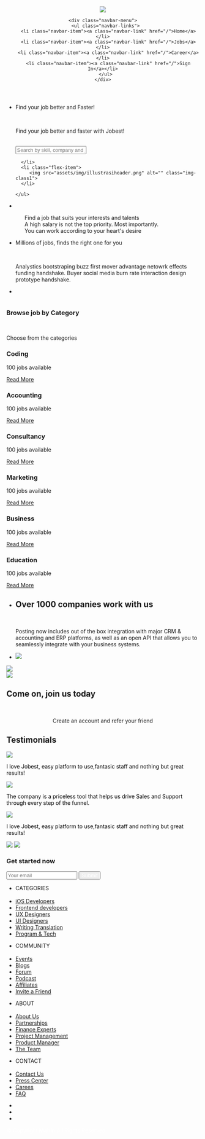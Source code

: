<!DOCTYPE html>
<html lang="en">

<head>
  <meta charset="utf-8">
  <meta content="width=device-width, initial-scale=1.0" name="viewport">

  <title>Jobest website</title>
  <meta content="" name="description">
  <meta content="" name="keywords">

  <!-- Favicons -->
  <link href="assets/img/favicon.png" rel="icon">
  <link href="assets/img/apple-touch-icon.png" rel="apple-touch-icon">

  <!-- Google Fonts -->
  <link href="https://fonts.googleapis.com/css?family=Open+Sans:300,300i,400,400i,600,600i,700,700i|Montserrat:300,400,500,600,700" rel="stylesheet">
  <link rel="preconnect" href="https://fonts.gstatic.com">
  <link href="https://fonts.googleapis.com/css2?family=Nunito+Sans:wght@600&display=swap" rel="stylesheet">
  <link rel="preconnect" href="https://fonts.gstatic.com">
  <link href="https://fonts.googleapis.com/css2?family=Poppins:wght@600&display=swap" rel="stylesheet">
  <link rel="preconnect" href="https://fonts.gstatic.com">
  <link href="https://fonts.googleapis.com/css2?family=Poppins:wght@500&display=swap" rel="stylesheet">
  <link rel="preconnect" href="https://fonts.gstatic.com">
  <link href="https://fonts.googleapis.com/css2?family=Rubik&display=swap" rel="stylesheet">

  <!-- CSS Files -->
  <link rel="stylesheet" href="https://use.fontawesome.com/releases/v5.5.0/css/all.css" integrity="sha384-B4dIYHKNBt8Bc12p+WXckhzcICo0wtJAoU8YZTY5qE0Id1GSseTk6S+L3BlXeVIU" crossorigin="anonymous">
  <link href="assets/vendor/font-awesome/css/font-awesome.min.css" rel="stylesheet">
  <link href="assets/vendor/ionicons/css/ionicons.min.css" rel="stylesheet">


  <!-- Template Main CSS File -->
  <link href="assets/css/jobest-1.css" rel="stylesheet">

</head>

<body>

<!-- ======= Header ======= -->
<header id="navbar">
  <nav class="navbar-container container">
    <a href="/" class="home-link"><div class="navbar-logo"><img src="assets/img/jobest.png" class="logo"></div></a>
    
    <div class="navbar-menu">
      <ul class="navbar-links">
        <li class="navbar-item"><a class="navbar-link" href="/">Home</a></li>
        <li class="navbar-item"><a class="navbar-link" href="/">Jobs</a></li>
        <li class="navbar-item"><a class="navbar-link" href="/">Career</a></li>
        <li class="navbar-item"><a class="navbar-link" href="/">Sign In</a></li>
      </ul>
    </div>
  </nav>
</header>


<!-- ======= First section ======= -->
<section id="sec1">
  <div>
    <ul class="flex-container">
      <li class="flex-item">
        <div class="findjob">
          <p>Find your job better and Faster!</p><br>
          <p class="findjob2">Find your job better and faster with Jobest!</p>
        </div><br>
        <div class="d-flex justify-content-left">
          <div class="searchbar">
            <input class="search_input" type="text" name="" placeholder="Search by skill, company and job">
            <a href="#" class="search_icon"><i class="fa fa-search"></i></a>
          </div>
        </div>

      </li>
      <li class="flex-item">
         <img src="assets/img/illustrasiheader.png" alt="" class="img-class1">
      </li>

    </ul>
  </div>
</section>


<!-- ======= Second section ======= -->
<section id="sec2">
  <div>
    <ul class="flex-container">
      <li class="flex-item">
        <img src="assets/img/o2.png" alt="" class="img-classo2">
        <img src="assets/img/sec2.png" alt="" class="img-class2">
      </li>
      <ul style="list-style: none" class="flex-item">
        <li class="findjob3"><i class="ion-android-checkmark-circle"></i> Find a job that suits your interests and talents</li>
        <li class="findjob3"><i class="ion-android-checkmark-circle"></i> A high salary is not the top priority. Most importantly.</li>
        <li class="findjob3"><i class="ion-android-checkmark-circle"></i> You can work according to your heart's desire</li>
        </li>
      </ul>
  </div>
</section>

<!-- ======= Third section ======= -->
<section id="sec3">
  <div>
    <ul class="flex-container">
      <li class="flex-item">
        <div>
          <p class="findjob">Millions of jobs, finds the right one for you</p><br>
          <p class="findjob4">Analystics bootstraping buzz first mover advantage netowrk effects funding handshake. Buyer social media burn rate interaction design prototype handshake.</p>
        </div>
      </li>
      <li class="flex-item">
        <img src="assets/img/pencil.png" alt="" class="img-class3">
      </li>
    </ul>
  </div>
</section>

<!-- boxes -->
<div>
   <img src="assets/img/boxes.png" alt="" class="img-boxes">  
</div>

<!-- ======= Fourth section ======= -->
<section id="sec4">
  <div>
  </div>
  <div class="content1">
    <div class="sec4-m">
    <H3>Browse job by Category</H3><br>
    <p> Choose from the categories</p>
  </div>
  </div>
</section>

<!-- ======= Fifth Section ======= -->
<section id="sec5"></section>
<div class="containerPackage">
  <div class="card">
    <div class="content">
      <i class="ion-ios-speedometer-outline" style="color: #8660fe;"></i>
      <h3>Coding</h3>
      <p>100 jobs available</p>
      <a href="#">Read More</a>
    </div>
  </div>
  <div class="card">
    <div class="content">
      <i class="ion-ios-world-outline" style="color: #8660fe;"></i>
      <h3>Accounting</h3>
      <p>100 jobs available</p>
      <a href="#">Read More</a>
    </div>
  </div>
  <div class="card">
    <div class="content">
      <i class="ion-ios-clock-outline" style="color: #8660fe;"></i>
      <h3>Consultancy</h3>
      <p>100 jobs available</p>
      <a href="#">Read More</a>
    </div>
  </div>
  <div class="card">
    <div class="content">
      <i class="ion-ios-world-outline" style="color: #8660fe;"></i>
      <h3>Marketing</h3>
      <p>100 jobs available</p>
      <a href="#">Read More</a>
    </div>
  </div>
  <div class="card">
    <div class="content">
      <i class="ion-ios-speedometer-outline" style="color: #8660fe;"></i>
      <h3>Business</h3>
      <p>100 jobs available</p>
      <a href="#">Read More</a>
    </div>
  </div>
  <div class="card">
    <div class="content">
      <i class="ion-ios-clock-outline" style="color: #8660fe;"></i>
      <h3>Education</h3>
      <p>100 jobs available</p>
      <a href="#">Read More</a>
    </div>
  </div>
</div>

<!-- ======= Sixth section ======= -->
<section id="sec6">
  <div>
    <ul class="flex-container">
      <li class="flex-item">
        <div class="companies">
          <h2>Over 1000 companies work with us</h2><br>
          <p>Posting now includes out of the box integration with major CRM & accounting and ERP platforms, as well as an open API that allows you to seamlessly integrate with your business systems.</p>
        </div>
      </li>
      <li class="flex-item">
        <img src="assets/img/companies.png">
      </li>
    </ul>
  </div>
</section>

<!-- ======= Seventh section ======= -->
<section id="sec7">
  <div class="join-us">
    <img src="assets/img/join.png" alt="" class="">
  </div>
  <div class="join-ribbon1"><img src="assets/img/join-ribbon.png"></div>
  <div class="join-ribbon2"><img src="assets/img/join-ribbon-r.png"></div>
  <div>
  <h2 class="join-text">Come on, join us today</h2><br>
  <p style="text-align: center;">Create an account and refer your friend</p>
  </div>
</section>

<!-- ======= Eight section ======= -->
<section id="sec8"></section>
<div>
  <h2 class="testimoni">Testimonials<span><i class="fa fa-arrow-left" aria-hidden="true"></i></span><span><i class="fa fa-arrow-right" aria-hidden="true"></i></span>
  </h2>
</div>
<div class="containerPackage containerPackage1">
  <div class="card card-rt">
    <div class="content content-img">
      <img src="assets/img/dam.png">
      <div>
        <span class="fa fa-star checked"></span>
        <span class="fa fa-star checked"></span>
        <span class="fa fa-star checked"></span>
        <span class="fa fa-star checked"></span>
        <span class="fa fa-star checked"></span></div>
        <p style="color: black">I love Jobest, easy platform to use,fantasic staff and nothing but great results!</p>
    </div>
  </div>
  <div class="card card-rt">
    <div class="content content-img">
      <img src="assets/img/lucas.png">
      <div>
        <span class="fa fa-star checked"></span>
        <span class="fa fa-star checked"></span>
        <span class="fa fa-star checked"></span>
        <span class="fa fa-star checked"></span>
        <span class="fa fa-star "></span></div>
        <p style="color: black">The company is a priceless tool that helps us drive Sales and Support through every step of the funnel.</p>
    </div>
  </div>
  <div class="card card-rt">
    <div class="content content-img">
      <img src="assets/img/brown.png">
      <div>
        <span class="fa fa-star checked"></span>
        <span class="fa fa-star checked"></span>
        <span class="fa fa-star checked"></span>
        <span class="fa fa-star checked"></span>
        <span class="fa fa-star checked"></span></div>
        <p style="color: black">I love Jobest, easy platform to use,fantasic staff and nothing but great results!</p>
    </div>
  </div>
</div>

<!-- ======= Nintth section ======= -->
<section id="sec9"></section>
<footer id="footer" class="section-bg">
    <img class="footer-bg1" src="assets/img/footerc.png">
    <img class="footer-bg2" src="assets/img/footer.png">
  <div class="footer-top">
      <div class="row">
        <div class="flex-container1">
          <div class="flex-item-left"><h3>Get started now</h3></div>
          <div class="flex-item-right rectangle"><form class="input-group">
            <input type="text" class="form-control form-control-sm mailbar" placeholder="Your email"
                   aria-label="Your email" aria-describedby="basic-addon2">
              <button class="btn btn-outline-blue search-button" type="button" style="color: white" ;>Submit</button>
            </div>
          </form>
          </div>
        </div>
      </div>

  <div class="flex-container1">
    <div class="flex-item flex-item1">
      <ul class="footer-ul">
        <li>CATEGORIES</li><br>
        <li><a href="#">iOS Developers</a></li>
        <li><a href="#">Frontend developers</a></li>
        <li><a href="#">UX Designers</a></li>
        <li><a href="#">UI Designers</a></li>
        <li><a href="#">Writing Translation</a></li>
        <li><a href="#">Program & Tech</a></li>
      </ul>
    </div>
    <div class="flex-item flex-item1">
      <ul class="footer-ul">
        <li>COMMUNITY</li><br>
        <li><a href="#">Events</a></li>
        <li><a href="#">Blogs</a></li>
        <li><a href="#">Forum</a></li>
        <li><a href="#">Podcast</a></li>
        <li><a href="#">Affiliates</a></li>
        <li><a href="#">Invite a Friend</a></li>
      </ul>
    </div>
    <div class="flex-item flex-item1">
      <ul class="footer-ul">
        <li>ABOUT</li><br>
        <li><a href="#">About Us</a></li>
        <li><a href="#">Partnerships</a></li>
        <li><a href="#">Finance Experts</a></li>
        <li><a href="#">Project Management</a></li>
        <li><a href="#">Product Manager</a></li>
        <li><a href="#">The Team</a></li>
      </ul>
    </div>
    <div class="flex-item flex-item1">
      <ul class="footer-ul">
        <li>CONTACT</li><br>
        <li><a href="#">Contact Us</a></li>
        <li><a href="#">Press Center</a></li>
        <li><a href="#">Carees</a></li>
        <li><a href="#">FAQ</a></li>
      </ul>
    </div>

  </div></div>
  <div id="social-linkss" class="social-links social-links-footer">
    <ul class="social">
  <li>
    <a href="https://twitter.com/" title="">
      <span class="icon fa fa-twitter"></span>
    </a>
  </li>
  <li>
    <a href="https://www.facebook.com/" title="">
      <span class="icon fa fa-facebook"></span>
    </a>
  </li>
  <li>
    <a href="https://plus.google.com/" title="">
      <span class="icon fa fa-google-plus"></span>
    </a>
  </li>
</ul>
  </div>

  <div class="container content5">
    <div class="copyright " style="color: white ;">
      &copy; Copyright<strong> Mahin</strong> All Rights Reserved
    </div>
  </div>

</footer>
<!-- End  Footer -->
</section>



</body>
</html>